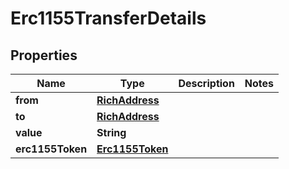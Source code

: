 # Erc1155TransferDetails

## Properties
Name | Type | Description | Notes
------------ | ------------- | ------------- | -------------
**from** | [**RichAddress**](RichAddress.md) |  | 
**to** | [**RichAddress**](RichAddress.md) |  | 
**value** | **String** |  | 
**erc1155Token** | [**Erc1155Token**](Erc1155Token.md) |  | 
